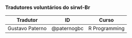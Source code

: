 ### Tradutores voluntários do __sirwl-Br__

| Tradutor   |      ID      | Curso |
|----------|:-------------:|:-------------:|
| Gustavo Paterno | @paternogbc | R Programming|
